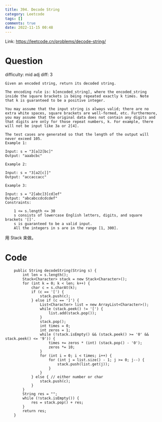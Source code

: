 ```yaml
---
title: 394. Decode String
category: Leetcode
tags: []
comments: true
date: 2022-11-15 00:48
---
```



Link: https://leetcode.cn/problems/decode-string/

# Question

difficulty: mid
adj diff: 3

    Given an encoded string, return its decoded string.

    The encoding rule is: k[encoded_string], where the encoded_string inside the square brackets is being repeated exactly k times. Note that k is guaranteed to be a positive integer.

    You may assume that the input string is always valid; there are no extra white spaces, square brackets are well-formed, etc. Furthermore, you may assume that the original data does not contain any digits and that digits are only for those repeat numbers, k. For example, there will not be input like 3a or 2[4].

    The test cases are generated so that the length of the output will never exceed 105.
    Example 1:

    Input: s = "3[a]2[bc]"
    Output: "aaabcbc"

    Example 2:

    Input: s = "3[a2[c]]"
    Output: "accaccacc"

    Example 3:

    Input: s = "2[abc]3[cd]ef"
    Output: "abcabccdcdcdef"
    Constraints:

    	1 <= s.length <= 30
    	s consists of lowercase English letters, digits, and square brackets '[]'.
    	s is guaranteed to be a valid input.
    	All the integers in s are in the range [1, 300].

用 Stack 来做。

# Code

```
    public String decodeString(String s) {
        int len = s.length();
        Stack<Character> stack = new Stack<Character>();
        for (int k = 0; k < len; k++) {
            char c = s.charAt(k);
            if (c == '[') {
                stack.push(c);
            } else if (c == ']') {
                List<Character> list = new ArrayList<Character>();
                while (stack.peek() != '[') {
                    list.add(stack.pop());
                }
                stack.pop();
                int times = 0;
                int zeros = 1;
                while (!stack.isEmpty() && (stack.peek() >= '0' && stack.peek() <= '9')) {
                    times += zeros * (int) (stack.pop() - '0');
                    zeros *= 10;
                }
                for (int i = 0; i < times; i++) {
                    for (int j = list.size() - 1; j >= 0; j--) {
                        stack.push(list.get(j));
                    }
                }
            } else { // either number or char
                stack.push(c);
            }
        }
        String res = "";
        while (!stack.isEmpty()) {
            res = stack.pop() + res;
        }
        return res;
    }
```
